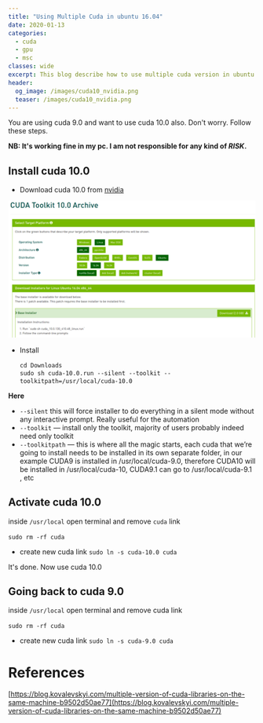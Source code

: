 ```yaml
---
title: "Using Multiple Cuda in ubuntu 16.04"
date: 2020-01-13
categories:
  - cuda
  - gpu
  - msc
classes: wide
excerpt: This blog describe how to use multiple cuda version in ubuntu 16.04
header:
  og_image: /images/cuda10_nvidia.png
  teaser: /images/cuda10_nvidia.png
---
```


You are using cuda 9.0 and want to use cuda 10.0 also. 
Don't worry. Follow these steps.

**NB: It's working fine in my pc. I am not responsible for any kind of *RISK*.**

## Install cuda 10.0
* Download cuda 10.0 from [nvidia](https://developer.nvidia.com/cuda-10.0-download-archive?target_os=Linux&target_arch=x86_64&target_distro=Ubuntu&target_version=1604&target_type=runfilelocal)

![nvidia-cuda10](/images/cuda10_nvidia.png)

* Install
    ```
    cd Downloads
    sudo sh cuda-10.0.run --silent --toolkit --toolkitpath=/usr/local/cuda-10.0

    ```

**Here**
- `--silent` this will force installer to do everything in a silent mode without any interactive prompt. Really useful for the automation
- `--toolkit` — install only the toolkit, majority of users probably indeed need only toolkit
- `--toolkitpath` — this is where all the magic starts, each cuda that we’re going to install needs to be installed in its own separate folder, in our example CUDA9 is installed in /usr/local/cuda-9.0, therefore CUDA10 will be installed in /usr/local/cuda-10, CUDA9.1 can go to /usr/local/cuda-9.1 , etc




## Activate cuda 10.0
inside `/usr/local` open terminal and remove `cuda` link

`sudo rm -rf cuda`

* create new cuda link
`sudo ln -s cuda-10.0 cuda`

It's done. Now use cuda 10.0

## Going back to cuda 9.0
inside `/usr/local` open terminal and remove cuda link

`sudo rm -rf cuda`

* create new cuda link
`sudo ln -s cuda-9.0 cuda`


# References
[https://blog.kovalevskyi.com/multiple-version-of-cuda-libraries-on-the-same-machine-b9502d50ae77](https://blog.kovalevskyi.com/multiple-version-of-cuda-libraries-on-the-same-machine-b9502d50ae77)
